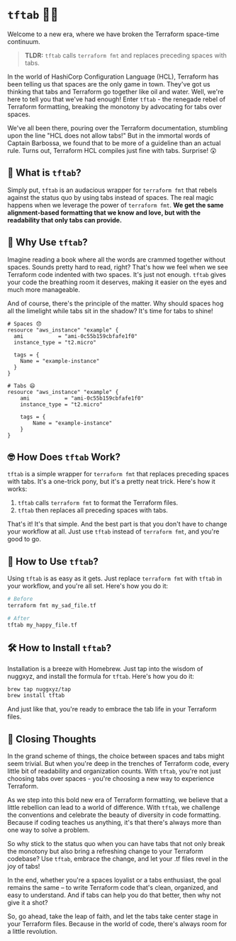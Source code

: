 # `tftab` 🚀✨

Welcome to a new era, where we have broken the Terraform space-time continuum.

> **TLDR:** `tftab` calls `terraform fmt` and replaces preceding spaces with tabs.

In the world of HashiCorp Configuration Language (HCL), Terraform has been telling us that spaces are the only game in town. They've got us thinking that tabs and Terraform go together like oil and water. Well, we're here to tell you that we've had enough! Enter `tftab` - the renegade rebel of Terraform formatting, breaking the monotony by advocating for tabs over spaces.

We've all been there, pouring over the Terraform documentation, stumbling upon the line "HCL does not allow tabs!" But in the immortal words of Captain Barbossa, we found that to be more of a guideline than an actual rule. Turns out, Terraform HCL compiles just fine with tabs. Surprise! 😲

## 🤔 What is `tftab`?

Simply put, `tftab` is an audacious wrapper for `terraform fmt` that rebels against the status quo by using tabs instead of spaces. The real magic happens when we leverage the power of `terraform fmt`. **We get the same alignment-based formatting that we know and love, but with the readability that only tabs can provide.**

## 🚀 Why Use `tftab`?

Imagine reading a book where all the words are crammed together without spaces. Sounds pretty hard to read, right? That's how we feel when we see Terraform code indented with two spaces. It's just not enough. `tftab` gives your code the breathing room it deserves, making it easier on the eyes and much more manageable.

And of course, there's the principle of the matter. Why should spaces hog all the limelight while tabs sit in the shadow? It's time for tabs to shine!

```hcl
# Spaces 😞
resource "aws_instance" "example" {
  ami           = "ami-0c55b159cbfafe1f0"
  instance_type = "t2.micro"

  tags = {
    Name = "example-instance"
  }
}

# Tabs 😄
resource "aws_instance" "example" {
	ami           = "ami-0c55b159cbfafe1f0"
	instance_type = "t2.micro"

	tags = {
		Name = "example-instance"
	}
}
```

## 🤓 How Does `tftab` Work?

`tftab` is a simple wrapper for `terraform fmt` that replaces preceding spaces with tabs. It's a one-trick pony, but it's a pretty neat trick. Here's how it works:

1. `tftab` calls `terraform fmt` to format the Terraform files.
2. `tftab` then replaces all preceding spaces with tabs.

That's it! It's that simple. And the best part is that you don't have to change your workflow at all. Just use `tftab` instead of `terraform fmt`, and you're good to go.

## 🤖 How to Use `tftab`?

Using `tftab` is as easy as it gets. Just replace `terraform fmt` with `tftab` in your workflow, and you're all set. Here's how you do it:

```bash
# Before
terraform fmt my_sad_file.tf

# After
tftab my_happy_file.tf
```

## 🛠️ How to Install `tftab`?

Installation is a breeze with Homebrew. Just tap into the wisdom of nuggxyz, and install the formula for `tftab`. Here's how you do it:

```bash
brew tap nuggxyz/tap
brew install tftab
```

And just like that, you're ready to embrace the tab life in your Terraform files.

## 🎉 Closing Thoughts

In the grand scheme of things, the choice between spaces and tabs might seem trivial. But when you're deep in the trenches of Terraform code, every little bit of readability and organization counts. With `tftab`, you're not just choosing tabs over spaces - you're choosing a new way to experience Terraform.

As we step into this bold new era of Terraform formatting, we believe that a little rebellion can lead to a world of difference. With `tftab`, we challenge the conventions and celebrate the beauty of diversity in code formatting. Because if coding teaches us anything, it's that there's always more than one way to solve a problem.

So why stick to the status quo when you can have tabs that not only break the monotony but also bring a refreshing change to your Terraform codebase? Use `tftab`, embrace the change, and let your .tf files revel in the joy of tabs!

In the end, whether you're a spaces loyalist or a tabs enthusiast, the goal remains the same – to write Terraform code that's clean, organized, and easy to understand. And if tabs can help you do that better, then why not give it a shot?

So, go ahead, take the leap of faith, and let the tabs take center stage in your Terraform files. Because in the world of code, there's always room for a little revolution.
